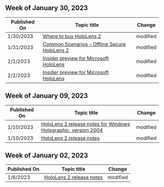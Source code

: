 <!-- This file is generated automatically each week. Changes made to this file will be overwritten.-->



## Week of January 30, 2023


| Published On |Topic title | Change |
|------|------------|--------|
| 1/30/2023 | [Where to buy HoloLens 2](/hololens/hololens2-purchase) | modified |
| 1/31/2023 | [Common Scenarios – Offline Secure HoloLens 2](/hololens/hololens-common-scenarios-offline-secure) | modified |
| 2/1/2023 | [Insider preview for Microsoft HoloLens](/hololens/hololens-insider) | modified |
| 2/2/2023 | [Insider preview for Microsoft HoloLens](/hololens/hololens-insider) | modified |


## Week of January 09, 2023


| Published On |Topic title | Change |
|------|------------|--------|
| 1/10/2023 | [HoloLens 2 release notes for Windows Holographic, version 2004](/hololens/hololens-release-notes-2004) | modified |
| 1/10/2023 | [HoloLens 2 release notes](/hololens/hololens-release-notes) | modified |


## Week of January 02, 2023


| Published On |Topic title | Change |
|------|------------|--------|
| 1/6/2023 | [HoloLens 2 release notes](/hololens/hololens-release-notes) | modified |
